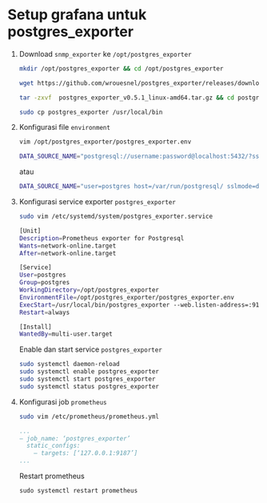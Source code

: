 # Setup grafana untuk postgres\_exporter

1. Download `snmp_exporter` ke `/opt/postgres_exporter`
   ```bash
   mkdir /opt/postgres_exporter && cd /opt/postgres_exporter
   ``` 

    ```bash
    wget https://github.com/wrouesnel/postgres_exporter/releases/download/v0.5.1/postgres_exporter_v0.5.1_linux-amd64.tar.gz
    ```

    ```bash
    tar -zxvf  postgres_exporter_v0.5.1_linux-amd64.tar.gz && cd postgres_exporter_v0.5.1_linux-amd64
    ```

    ```bash
    sudo cp postgres_exporter /usr/local/bin
    ```
2. Konfigurasi file `environment`
    ```bash
    vim /opt/postgres_exporter/postgres_exporter.env
    ```

    ```bash
    DATA_SOURCE_NAME="postgresql://username:password@localhost:5432/?sslmode=disabled"
    ```
    atau
    ```bash
    DATA_SOURCE_NAME="user=postgres host=/var/run/postgresql/ sslmode=disabled"
    ```

3. Konfigurasi service exporter `postgres_exporter`
    ```bash
    sudo vim /etc/systemd/system/postgres_exporter.service
    ```

    ```bash
    [Unit]
    Description=Prometheus exporter for Postgresql
    Wants=network-online.target
    After=network-online.target

    [Service]
    User=postgres
    Group=postgres
    WorkingDirectory=/opt/postgres_exporter
    EnvironmentFile=/opt/postgres_exporter/postgres_exporter.env
    ExecStart=/usr/local/bin/postgres_exporter --web.listen-address=:9187 --web.telemetry-path=/metrics
    Restart=always

    [Install]
    WantedBy=multi-user.target
    ```

    Enable dan start service `postgres_exporter` 

    ```bash
    sudo systemctl daemon-reload
    sudo systemctl enable postgres_exporter
    sudo systemctl start postgres_exporter
    sudo systemctl status postgres_exporter
    ```

4. Konfigurasi job `prometheus`
    ```bash
    sudo vim /etc/prometheus/prometheus.yml
    ```

    ```yaml
    ...
    — job_name: ‘postgres_exporter’
      static_configs:
        — targets: [‘127.0.0.1:9187’]
    ...
    ```

    Restart prometheus

    ```
    sudo systemctl restart prometheus
    ```

